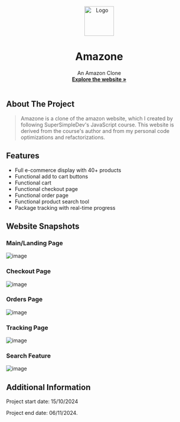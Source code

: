 <a id="readme-top"></a>

<!-- PROJECT LOGO -->
<br />
<div align="center">
  <a href="https://github.com/hamawebdev/amazone">
    <img src="images/amazon-mobile-logo.png" alt="Logo" width="80" height="80">
  </a>

  <h1 align="center">Amazone</h1>
  <p align="center">
    An Amazon Clone
    <br />
    <a href="https://hamawebdev.github.io/amazone/"><strong>Explore the website »</strong></a>
    <br />
    <br />
  </p>
</div>

<!-- ABOUT THE PROJECT -->

## About The Project

> Amazone is a clone of the amazon website, which I created by following SuperSimpleDev's JavaScript course.
> This website is derived from the course's author and from my personal code optimizations and refactorizations.

<!-- FEATURES -->

## Features

- Full e-commerce display with 40+ products
- Functional add to cart buttons
- Functional cart
- Functional checkout page
- Functional order page
- Functional product search tool
- Package tracking with real-time progress


## Website Snapshots

### Main/Landing Page
![image](https://github.com/user-attachments/assets/290999a3-0c02-4a3f-90b1-278558d91bd7)

### Checkout Page
![image](https://github.com/user-attachments/assets/67419df6-fb3c-4109-abd6-752d3b35fd91)

### Orders Page
![image](https://github.com/user-attachments/assets/3afdf5e5-c559-4ea0-b07d-7b48e4da3420)

### Tracking Page
![image](https://github.com/user-attachments/assets/e50870e8-8462-4dac-8f7b-e23047b446f8)

### Search Feature
![image](https://github.com/user-attachments/assets/645048e4-820a-48a5-8505-c734b399675c)




## Additional Information


Project start date: 15/10/2024

Project end date: 06/11/2024.
